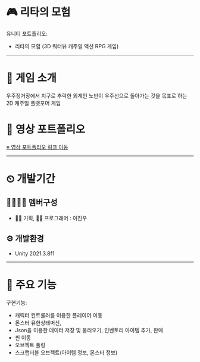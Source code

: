 # 🎮 리타의 모험
유니티 포트폴리오: 
- 리타의 모험 (3D 쿼터뷰 캐주얼 액션 RPG 게임)

---

# 📣 게임 소개
우주정거장에서 지구로 추락한 외계인 노반이 우주선으로 돌아가는 것을 목표로 하는 2D 캐주얼 플랫포머 게임

# 🎥 영상 포트폴리오
[※ 영상 포트폴리오 링크 이동](https://drive.google.com/file/d/1A26lBAHUtruqkKa_A75RcS9zuTmyu2xW/view?usp=sharing)

---

# ⏲ 개발기간


## 👨‍👨‍👧‍👧 멤버구성
- 👩‍🏫 기획, 👨‍💻 프로그래머  : 이진우


## ⚙️ 개발환경
- Unity 2021.3.8f1

---

# 📌 주요 기능
구현기능:

- 캐릭터 컨트롤러를 이용한 플레이어 이동
- 몬스터 유한상태머신,
- Json을 이용한 데이터 저장 및 불러오기, 인벤토리 아이템 추가, 판매
- 씬 이동
- 오브젝트 풀링
- 스크랩터블 오브젝트(아이템 정보, 몬스터 정보)
